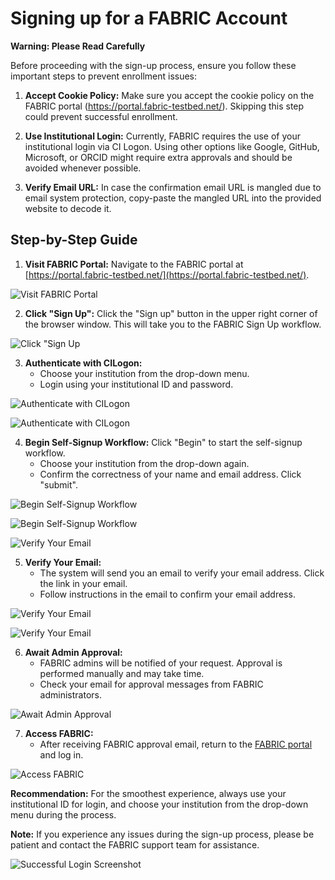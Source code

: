 # Signing up for a FABRIC Account

**Warning: Please Read Carefully**

Before proceeding with the sign-up process, ensure you follow these important steps to prevent enrollment issues:

1. **Accept Cookie Policy:** Make sure you accept the cookie policy on the FABRIC portal (https://portal.fabric-testbed.net/). Skipping this step could prevent successful enrollment.

2. **Use Institutional Login:** Currently, FABRIC requires the use of your institutional login via CI Logon. Using other options like Google, GitHub, Microsoft, or ORCID might require extra approvals and should be avoided whenever possible.

3. **Verify Email URL:** In case the confirmation email URL is mangled due to email system protection, copy-paste the mangled URL into the provided website to decode it.

## Step-by-Step Guide

1. **Visit FABRIC Portal:** Navigate to the FABRIC portal at [https://portal.fabric-testbed.net/](https://portal.fabric-testbed.net/).

![Visit FABRIC Portal](https://learn.fabric-testbed.net/wp-content/uploads/2021/08/CreateAccount-3-ClickSignUp-Annotated-1.png)

2. **Click "Sign Up":** Click the "Sign up" button in the upper right corner of the browser window. This will take you to the FABRIC Sign Up workflow.

![Click "Sign Up](https://learn.fabric-testbed.net/wp-content/uploads/2021/08/CreateAccount-4-Workflow1-Annotated.png)

3. **Authenticate with CILogon:**
   - Choose your institution from the drop-down menu.
   - Login using your institutional ID and password.
   
![Authenticate with CILogon](https://learn.fabric-testbed.net/wp-content/uploads/2021/08/CreateAccount-5-CILogon1-ChooseInstitution-Annotated.png)

![Authenticate with CILogon](https://learn.fabric-testbed.net/wp-content/uploads/2021/08/CreateAccount-7-UniversityIDPassword.png)

4. **Begin Self-Signup Workflow:** Click "Begin" to start the self-signup workflow.
   - Choose your institution from the drop-down again.
   - Confirm the correctness of your name and email address. Click "submit".

![Begin Self-Signup Workflow](https://learn.fabric-testbed.net/wp-content/uploads/2021/08/CreateAccount-8-Comanage-1-Annotated.png)

![Begin Self-Signup Workflow](https://learn.fabric-testbed.net/wp-content/uploads/2021/08/CreateAccount-5-CILogon1-ChooseInstitution-Annotated.png)

![Verify Your Email](https://learn.fabric-testbed.net/wp-content/uploads/2021/08/CreateAccount-10-Comanage-2-Annotated.png)

5. **Verify Your Email:**
   - The system will send you an email to verify your email address. Click the link in your email.
   - Follow instructions in the email to confirm your email address.

![Verify Your Email](https://learn.fabric-testbed.net/wp-content/uploads/2021/08/CreateAccount-11-Workflow-2-CHECK-EMAIL-Annotated.png)

![Verify Your Email](https://learn.fabric-testbed.net/wp-content/uploads/2021/08/CreateAccount-12-Email-Annotated.png)

6. **Await Admin Approval:**
   - FABRIC admins will be notified of your request. Approval is performed manually and may take time.
   - Check your email for approval messages from FABRIC administrators.

![Await Admin Approval](https://learn.fabric-testbed.net/wp-content/uploads/2021/08/CreateAccount-15-WaitAndCheckEmailForApproval.png)

7. **Access FABRIC:**
   - After receiving FABRIC approval email, return to the [FABRIC portal](https://portal.fabric-testbed.net/) and log in.

![Access FABRIC](https://learn.fabric-testbed.net/wp-content/uploads/2021/08/CreateAccount-16-ReturnToPortal-Login-Annotated.png)

**Recommendation:**
For the smoothest experience, always use your institutional ID for login, and choose your institution from the drop-down menu during the process.

**Note:** If you experience any issues during the sign-up process, please be patient and contact the FABRIC support team for assistance.

![Successful Login Screenshot](https://learn.fabric-testbed.net/wp-content/uploads/2021/08/CreateAccount-18-Success-Annotated.png)


